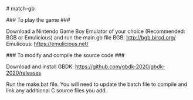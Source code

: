 #   m a t c h - g b 

 ### To play the game ###

Download a Nintendo Game Boy Emulator of your choice (Recommended: BGB or Emulicious) and run the main.gb file
BGB:
http://bgb.bircd.org/
Emulicous:
https://emulicious.net/

 ### To modify and compile the source code ###

Download and install GBDK:
https://github.com/gbdk-2020/gbdk-2020/releases

Run the make.bat file. You will need to update the batch file to compile and link any additional C source files you add.  
